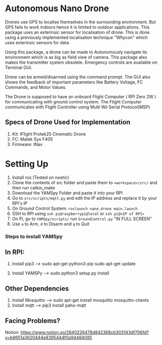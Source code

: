 
# Autonomous Nano Drone

Drones use GPS to localise themselves in the surrounding environment. But GPS fails to work indoors hence it is limited to outdoor applications. This package uses an exterinsic sensor for localisation of drone. This is done using a previously implemented localisation technique "Whycon" which uses exterinsic sensors for data.

Using this package, a drone can be made to Autonomously navigate its environment which is as big as field view of camera. This package also makes the transmitter system obsolete. Emergency controls are available on Terminal GUI.

Drone can be armed/disarmed using the command prompt. The GUI also shows the feedback of important parameters like Battery Voltage, FC Commands, and Motor Values.

The Drone is supposed to have an onboard Flight Computer ( RPI Zero 2W ) for communicating with ground control system. The Flight Computer communicates with Flight Controller using Multi Wii Serial Protocol(MSP)

## Specs of Drone Used for Implementation

1. Kit: IFlight Protek25 Cinematic Drone
2. FC: Matek Sys F405
3. Firmware: INav

# Setting Up
1. Install ros (Tested on noetic)
2. Clone the contents of src folder and paste them to `<workspace>/src/` and then run catkin_make
3. Download the YAMSpy Folder and paste it into your RPI
4. Go to `src/scripts/mqtt.py` and edit the IP address and replace it by your RPI's IP
5. On Ground Control System:
    `roslaunch nano_drone main.launch`
6. SSH to RPI using `ssh pi@raspberrypi@local` or `ssh pi@<IP of RPI>`
7. On Pi, go to `YAMSpy/scripts/` run `GroundControl.py` "IN FULL SCREEN"
8. Use `a` to Arm, `d` to Disarm and `q` to Quit



### Steps to install YAMSpy

## In RPI:
1. Install pip3  --> sudo apt-get python3-pip
		     sudo apt-get update
		
2. Install YAMSPy --> sudo python3 setup.py install

## Other Dependencies

1. Install Mosquitto --> sudo apt-get install mosquitto mosquitto-clients
2. Install mqtt --> pip3 install paho-mqtt

## Facing Problems? 
Notion: https://www.notion.so/2640226478d842368cb303143df706fd?v=b8651a3620444e8395444f0a94484085
